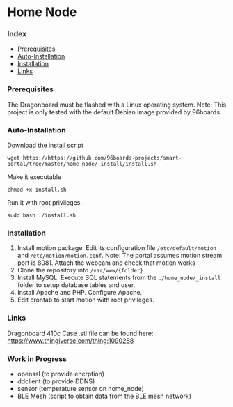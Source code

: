 # Home Node

### Index
+ [Prerequisites](#prerequistes)
+ [Auto-Installation](#auto-installation)
+ [Installation](#installation)
+ [Links](#links)

### Prerequisites <a name="prerequistes"></a>
The Dragonboard must be flashed with a Linux operating system.
Note: This project is only tested with the default Debian image provided by 96boards.

### Auto-Installation <a name="auto-installation"></a>
Download the install script
```
wget https://https://github.com/96boards-projects/smart-portal/tree/master/home_node/_install/install.sh
```

Make it executable
```
chmod +x install.sh
```

Run it with root privileges.
```
sudo bash ./install.sh
```

### Installation <a name="installation"></a>
1. Install motion package. Edit its configuration file `/etc/default/motion` and `/etc/motion/motion.conf`. Note: The portal assumes motion stream port is 8081. Attach the webcam and check that motion works
2. Clone the repository into `/var/www/{folder}`
3. Install MySQL. Execute SQL statements from the `./home_node/_install` folder to setup database tables and user.
4. Install Apache and PHP. Configure Apache.
5. Edit crontab to start motion with root privileges.

### Links <a name="links"></a>
Dragonboard 410c Case .stl file can be found here:
https://www.thingiverse.com/thing:1090288

### Work in Progress
- openssl (to provide encrption)
- ddclient (to provide DDNS)
- sensor (temperature sensor on home_node)
- BLE Mesh (script to obtain data from the BLE mesh network)
